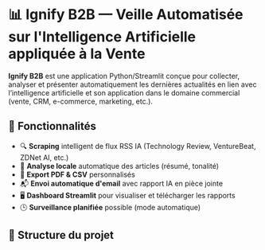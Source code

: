 # 📊 Ignify B2B — Veille Automatisée sur l'Intelligence Artificielle appliquée à la Vente

**Ignify B2B** est une application Python/Streamlit conçue pour collecter, analyser et présenter automatiquement les dernières actualités en lien avec l’intelligence artificielle et son application dans le domaine commercial (vente, CRM, e-commerce, marketing, etc.).

## 🚀 Fonctionnalités

- 🔍 **Scraping** intelligent de flux RSS IA (Technology Review, VentureBeat, ZDNet AI, etc.)
- 🧠 **Analyse locale** automatique des articles (résumé, tonalité)
- 📄 **Export PDF & CSV** personnalisés
- 📬 **Envoi automatique d'email** avec rapport IA en pièce jointe
- 🖥️ **Dashboard Streamlit** pour visualiser et télécharger les rapports
- 🕒 **Surveillance planifiée** possible (mode automatique)

## 📁 Structure du projet

